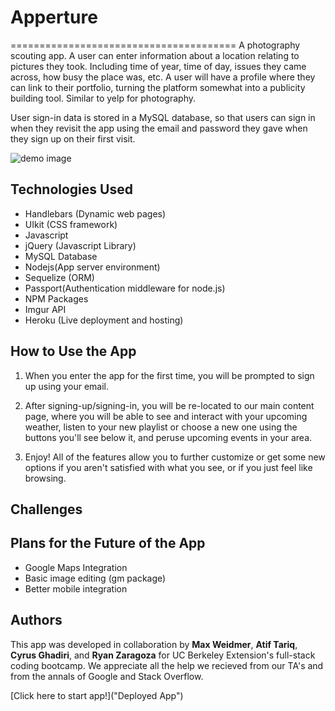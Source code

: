 # Apperture
=======================================
A photography scouting app.  A user can enter information about a location relating to pictures they took. Including time of year, time of day, issues they came across, how busy the place was, etc. A user will have a profile where they can link to their portfolio, turning the platform somewhat into a publicity building tool. Similar to yelp for photography.

User sign-in data is stored in a MySQL database, so that users can sign in when they revisit the app using the email and password they gave when they sign up on their first visit.
  
![demo image]()

## Technologies Used
*   Handlebars (Dynamic web pages)
*   UIkit (CSS framework)
*   Javascript
*   jQuery (Javascript Library)
*   MySQL Database 
*   Nodejs(App server environment)
*   Sequelize (ORM)
*   Passport(Authentication middleware for node.js)
*   NPM Packages
*   Imgur API  
*   Heroku (Live deployment and hosting)

## How to Use the App

1. When you enter the app for the first time, you will be prompted to sign up using your email.
   
2. After signing-up/signing-in, you will be re-located to our main content page, where you will be able to see and interact with your upcoming weather, listen to your new playlist or choose a new one using the buttons you'll see below it, and peruse upcoming events in your area.
   
3. Enjoy! All of the features allow you to further customize or get some new options if you aren't satisfied with what you see, or if you just feel like browsing.

## Challenges



## Plans for the Future of the App

*   Google Maps Integration
*   Basic image editing (gm package)
*   Better mobile integration
  
## Authors
This app was developed in collaboration by **Max Weidmer**, **Atif Tariq**, **Cyrus Ghadiri**, and **Ryan Zaragoza** for UC Berkeley Extension's full-stack coding bootcamp. We appreciate all the help we recieved from our TA's and from the annals of Google and Stack Overflow.

   
[Click here to start app!]("Deployed App")